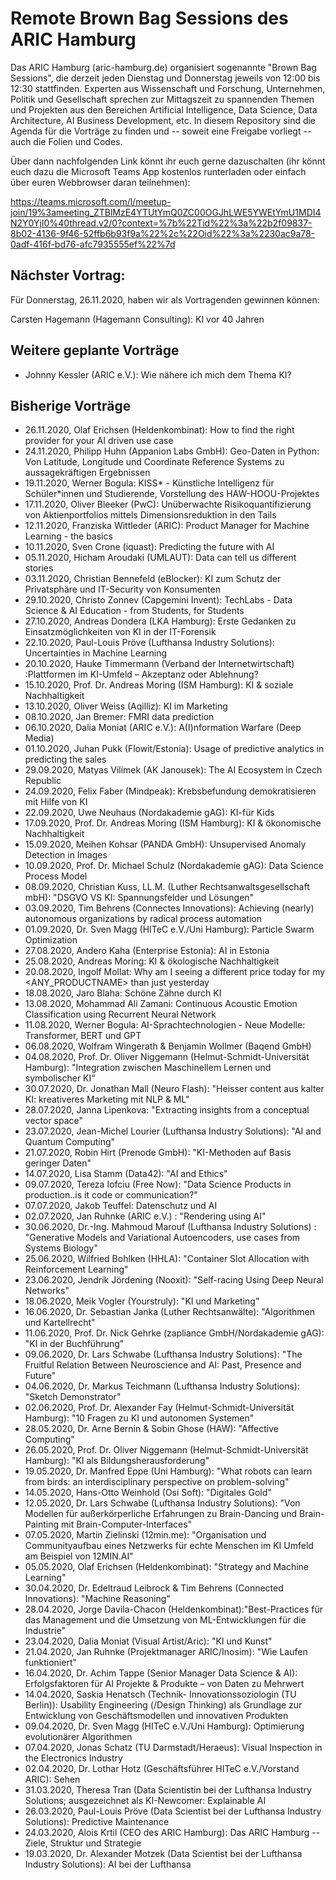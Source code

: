 # Remote Brown Bag Sessions des ARIC Hamburg
Das ARIC Hamburg (aric-hamburg.de) organisiert sogenannte "Brown Bag Sessions", die derzeit
jeden Dienstag und Donnerstag jeweils von 12:00 bis 12:30 stattfinden.
Experten aus Wissenschaft und Forschung, Unternehmen, Politik und Gesellschaft sprechen zur Mittagszeit zu spannenden Themen und Projekten aus den Bereichen Artificial Intelligence, Data Science, Data Architecture, AI Business Development, etc.
In diesem Repository sind die Agenda für die Vorträge zu finden und -- soweit eine Freigabe vorliegt -- auch die Folien und Codes.

Über dann nachfolgenden Link könnt ihr euch gerne dazuschalten 
(ihr könnt euch dazu die Microsoft Teams App kostenlos runterladen oder einfach über euren Webbrowser daran teilnehmen):

https://teams.microsoft.com/l/meetup-join/19%3ameeting_ZTBlMzE4YTUtYmQ0ZC00OGJhLWE5YWEtYmU1MDI4N2Y0YjI0%40thread.v2/0?context=%7b%22Tid%22%3a%22b2f09837-8b02-4136-9f46-52ffb6b93f9a%22%2c%22Oid%22%3a%2230ac9a78-0adf-416f-bd76-afc7935555ef%22%7d



## Nächster Vortrag:

Für Donnerstag, 26.11.2020, haben wir als Vortragenden gewinnen können:

Carsten Hagemann (Hagemann Consulting): KI vor 40 Jahren


## Weitere geplante Vorträge
 
- Johnny Kessler (ARIC e.V.): Wie nähere ich mich dem Thema KI?

## Bisherige Vorträge

- 26.11.2020, Olaf Erichsen (Heldenkombinat): How to find the right provider for your AI driven use case
- 24.11.2020, Philipp Huhn (Appanion Labs GmbH): Geo-Daten in Python: Von Latitude, Longitude und Coordinate Reference Systems zu aussagekräftigen Ergebnissen
- 19.11.2020, Werner Bogula: KISS* - Künstliche Intelligenz für Schüler*innen und Studierende, Vorstellung des HAW-HOOU-Projektes
- 17.11.2020, Oliver Bleeker (PwC): Unüberwachte Risikoquantifizierung von Aktienportfolios mittels Dimensionsreduktion in den Tails
- 12.11.2020, Franziska Wittleder (ARIC): Product Manager for Machine Learning - the basics
- 10.11.2020, Sven Crone (iquast): Predicting the future with AI
- 05.11.2020, Hicham Aroudaki (UMLAUT): Data can tell us different stories
- 03.11.2020, Christian Bennefeld (eBlocker): KI zum Schutz der Privatsphäre und IT-Security von Konsumenten
- 29.10.2020, Christo Zonnev (Capgemini Invent): TechLabs - Data Science & AI Education - from Students, for Students
- 27.10.2020, Andreas Dondera (LKA Hamburg): Erste Gedanken zu Einsatzmöglichkeiten von KI in der IT-Forensik
- 22.10.2020, Paul-Louis Pröve (Lufthansa Industry Solutions): Uncertainties in Machine Learning
- 20.10.2020, Hauke Timmermann (Verband der Internetwirtschaft) :Plattformen im KI-Umfeld – Akzeptanz oder Ablehnung?
- 15.10.2020, Prof. Dr. Andreas Moring (ISM Hamburg): KI & soziale Nachhaltigkeit
- 13.10.2020, Oliver Weiss (Aqilliz): KI im Marketing
- 08.10.2020, Jan Bremer: FMRI data prediction
- 06.10.2020, Dalia Moniat (ARIC e.V.): A(I)nformation Warfare (Deep Media)
- 01.10.2020, Juhan Pukk (Flowit/Estonia): Usage of predictive analytics in predicting the sales
- 29.09.2020, Matyas Vilimek (AK Janousek): The AI Ecosystem in Czech Republic
- 24.09.2020, Felix Faber (Mindpeak): Krebsbefundung demokratisieren mit Hilfe von KI
- 22.09.2020, Uwe Neuhaus (Nordakademie gAG): KI-für Kids
- 17.09.2020, Prof. Dr. Andreas Moring (ISM Hamburg): KI & ökonomische Nachhaltigkeit
- 15.09.2020, Meihen Kohsar (PANDA GmbH):  Unsupervised Anomaly Detection in Images
- 10.09.2020, Prof. Dr. Michael Schulz (Nordakademie gAG): Data Science Process Model
- 08.09.2020, Christian Kuss, LL.M. (Luther Rechtsanwaltsgesellschaft mbH): "DSGVO VS KI: Spannungsfelder und Lösungen"
- 03.09.2020, Tim Behrens (Connectes Innovations): Achieving (nearly) autonomous organizations by radical process automation
- 01.09.2020, Dr. Sven Magg (HITeC e.V./Uni Hamburg): Particle Swarm Optimization
- 27.08.2020, Andero Kaha (Enterprise Estonia): AI in Estonia
- 25.08.2020, Andreas Moring: KI & ökologische Nachhaltigkeit
- 20.08.2020, Ingolf Mollat: Why am I seeing a different price today for my <ANY_PRODUCTNAME> than just yesterday
- 18.08.2020, Jaro Blaha: Schöne Zähne durch KI
- 13.08.2020, Mohammad Ali Zamani: Continuous Acoustic Emotion Classification using Recurrent Neural Network
- 11.08.2020, Werner Bogula: AI-Sprachtechnologien - Neue Modelle: Transformer, BERT und GPT
- 06.08.2020, Wolfram Wingerath & Benjamin Wollmer (Baqend GmbH)
- 04.08.2020, Prof. Dr. Oliver Niggemann (Helmut-Schmidt-Universität Hamburg): "Integration zwischen Maschinellem Lernen und symbolischer KI“
- 30.07.2020, Dr. Jonathan Mall (Neuro Flash): "Heisser content aus kalter KI: kreativeres Marketing mit NLP & ML" 
- 28.07.2020, Janna Lipenkova: "Extracting insights from a conceptual vector space"
- 23.07.2020, Jean-Michel Lourier (Lufthansa Industry Solutions): "AI and Quantum Computing"
- 21.07.2020, Robin Hirt (Prenode GmbH): "KI-Methoden auf Basis geringer Daten" 
- 14.07.2020, Lisa Stamm (Data42): "AI and Ethics"
- 09.07.2020, Tereza Iofciu (Free Now): "Data Science Products in production..is it code or communication?"
- 07.07.2020, Jakob Teuffel: Datenschutz und AI
- 02.07.2020, Jan Ruhnke (ARIC e.V.) : "Rendering using AI"
- 30.06.2020, Dr.-Ing. Mahmoud Marouf (Lufthansa Industry Solutions) : "Generative Models and Variational Autoencoders, use cases from Systems Biology"
- 25.06.2020, Wilfried Bohlken (HHLA): "Container Slot Allocation with Reinforcement Learning"
- 23.06.2020, Jendrik Jördening (Nooxit): "Self-racing Using Deep Neural Networks"
- 18.06.2020, Meik Vogler (Yourstruly): "KI und Marketing"
- 16.06.2020, Dr. Sebastian Janka (Luther Rechtsanwälte): "Algorithmen und Kartellrecht"
- 11.06.2020, Prof. Dr. Nick Gehrke (zapliance GmbH/Nordakademie gAG): "KI in der Buchführung"
- 09.06.2020, Dr. Lars Schwabe (Lufthansa Industry Solutions): "The Fruitful Relation Between Neuroscience and AI: Past, Presence and Future"
- 04.06.2020, Dr. Markus Teichmann (Lufthansa Industry Solutions): "Sketch Demonstrator"
- 02.06.2020, Prof. Dr. Alexander Fay (Helmut-Schmidt-Universität Hamburg): "10 Fragen zu KI und autonomen Systemen"
- 28.05.2020, Dr. Arne Bernin & Sobin Ghose (HAW): "Affective Computing"
- 26.05.2020, Prof. Dr. Oliver Niggemann (Helmut-Schmidt-Universität Hamburg): "KI als Bildungsherausforderung"
- 19.05.2020, Dr. Manfred Eppe (Uni Hamburg): "What robots can learn from birds: an interdisciplinary perspective on problem-solving"
- 14.05.2020, Hans-Otto Weinhold (Osi Soft): "Digitales Gold"
- 12.05.2020, Dr. Lars Schwabe (Lufthansa Industry Solutions): "Von Modellen für außerkörperliche Erfahrungen zu Brain-Dancing und Brain-Painting mit Brain-Computer-Interfaces"
- 07.05.2020, Martin Zielinski (12min.me): "Organisation und Communityaufbau eines Netzwerks für echte Menschen im KI Umfeld am Beispiel von 12MIN.AI"
- 05.05.2020, Olaf Erichsen (Heldenkombinat): "Strategy and Machine Learning"
- 30.04.2020, Dr. Edeltraud Leibrock & Tim Behrens (Connected Innovations): "Machine Reasoning"
- 28.04.2020, Jorge Davila-Chacon (Heldenkombinat):"Best-Practices für das Management und die Umsetzung von ML-Entwicklungen für die
              Industrie"
- 23.04.2020, Dalia Moniat (Visual Artist/Aric): "KI und Kunst"
- 21.04.2020, Jan Ruhnke (Projektmanager ARIC/Inosim): "Wie Laufen funktioniert"
- 16.04.2020, Dr. Achim Tappe (Senior Manager Data Science & AI): Erfolgsfaktoren für AI Projekte & Produkte – von Daten zu Mehrwert
- 14.04.2020, Saskia Henatsch (Technik- Innovationssoziologin (TU Berlin)): Usability Engineering (/Design Thinking) als Grundlage zur
              Entwicklung von Geschäftsmodellen und innovativen Produkten
- 09.04.2020, Dr. Sven Magg (HITeC e.V./Uni Hamburg): Optimierung evolutionärer Algorithmen
- 07.04.2020, Jonas Schatz (TU Darmstadt/Heraeus): Visual Inspection in the Electronics Industry
- 02.04.2020, Dr. Lothar Hotz (Geschäftsführer HITeC e.V./Vorstand ARIC): Sehen
- 31.03.2020, Theresa Tran (Data Scientistin bei der Lufthansa Industry Solutions; ausgezeichnet als KI-Newcomer: Explainable AI
- 26.03.2020, Paul-Louis Pröve (Data Scientist bei der Lufthansa Industry Solutions): Predictive Maintenance
- 24.03.2020, Alois Krtil (CEO des ARIC Hamburg): Das ARIC Hamburg -- Ziele, Struktur und Strategie
- 19.03.2020, Dr. Alexander Motzek (Data Scientist bei der Lufthansa Industry Solutions): AI bei der Lufthansa
